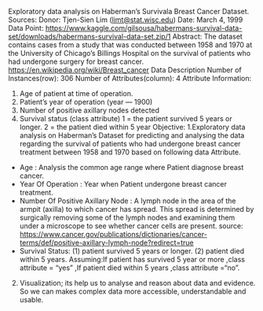 Exploratory data analysis on Haberman’s Survivala Breast Cancer Dataset.
Sources:
Donor: Tjen-Sien Lim (limt@stat.wisc.edu)
Date: March 4, 1999
Data Point: https://www.kaggle.com/gilsousa/habermans-survival-data-set/downloads/habermans-survival-data-set.zip/1
Abstract:
The dataset contains cases from a study that was conducted between 1958 and 1970 at the University of Chicago’s Billings Hospital on the survival of patients who had undergone surgery for breast cancer.
https://en.wikipedia.org/wiki/Breast_cancer
Data Description
Number of Instances(row): 306
Number of Attributes(column): 4
Attribute Information:
1. Age of patient at time of operation.
2. Patient’s year of operation (year — 1900)
3. Number of positive axillary nodes detected
4. Survival status (class attribute) 1 = the patient survived 5 years or longer. 2 = the patient died within 5 year
Objective:
1.Exploratory data analysis on Haberman’s Dataset for predicting and analysing the data regarding the survival of patients who had undergone breast cancer treatment between 1958 and 1970 based on following data Attribute.
* Age : Analysis the common age range where Patient diagnose breast cancer.
* Year Of Operation : Year when Patient undergone breast cancer treatment.
* Number Of Positive Axillary Node : A lymph node in the area of the armpit
(axilla) to which cancer has spread. This spread is determined by surgically removing some of the lymph nodes and examining them under a microscope to see whether cancer cells are present. source: https://www.cancer.gov/publications/dictionaries/cancer-terms/def/positive-axillary-lymph-node?redirect=true
* Survival Status: (1) patient survived 5 years or longer.
(2) patient died within 5 years. Assuming:If patient has survived 5 year or more ,class attribute = “yes” ,If patient died within 5 years ,class attribute =“no”.
2. Visualization; its help us to analyse and reason about data and evidence. So we can makes complex data more accessible, understandable and usable.
